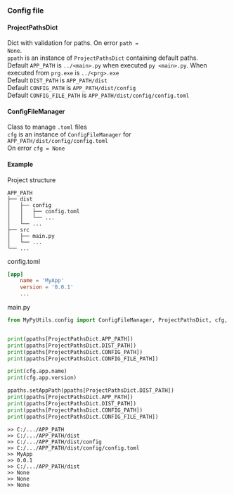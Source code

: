 ### Config file
#### ProjectPathsDict
Dict with validation for paths. On error <code>path = None</code>.  
<code>ppath</code> is an instance of <code>ProjectPathsDict</code> containing default paths.  
Default <code>APP_PATH</code> is <code>../\<main>.py</code> when executed <code>py \<main>.py</code>. When executed from <code>prg.exe</code> is <code>../\<prg>.exe</code>  
Default <code>DIST_PATH</code> is <code>APP_PATH/dist</code>  
Default <code>CONFIG_PATH</code> is <code>APP_PATH/dist/config</code>  
Default <code>CONFIG_FILE_PATH</code> is <code>APP_PATH/dist/config/config.toml</code>  

#### ConfigFileManager
Class to manage <code>.toml</code> files  
<code>cfg</code> is an instance of <code>ConfigFileManager</code> for <code>APP_PATH/dist/config/config.toml</code>  
On error <code>cfg = None</code>

#### Example
Project structure
```
APP_PATH
├── dist
│   ├── config
│   │   ├── config.toml
│   │   └── ...
│   └── ...
├── src
│   ├── main.py
│   └── ...
└── ...
```
config.toml
```toml
[app]
    name = 'MyApp'
    version = '0.0.1'
    ...
```
main.py
```python
from MyPyUtils.config import ConfigFileManager, ProjectPathsDict, cfg, ppaths


print(ppaths[ProjectPathsDict.APP_PATH])
print(ppaths[ProjectPathsDict.DIST_PATH])
print(ppaths[ProjectPathsDict.CONFIG_PATH])
print(ppaths[ProjectPathsDict.CONFIG_FILE_PATH])

print(cfg.app.name)
print(cfg.app.version)

ppaths.setAppPath(ppaths[ProjectPathsDict.DIST_PATH])
print(ppaths[ProjectPathsDict.APP_PATH])
print(ppaths[ProjectPathsDict.DIST_PATH])
print(ppaths[ProjectPathsDict.CONFIG_PATH])
print(ppaths[ProjectPathsDict.CONFIG_FILE_PATH])
```
```
>> C:/.../APP_PATH
>> C:/.../APP_PATH/dist
>> C:/.../APP_PATH/dist/config
>> C:/.../APP_PATH/dist/config/config.toml
>> MyApp
>> 0.0.1
>> C:/.../APP_PATH/dist
>> None
>> None
>> None
```
